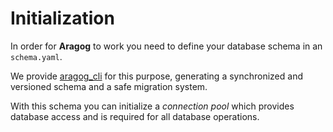 # Initialization

In order for **Aragog** to work you need to define your database schema in an `schema.yaml`.

We provide [aragog_cli](https://crates.io/crates/aragog_cli) for this purpose, generating a synchronized and versioned
schema and a safe migration system.

With this schema you can initialize a *connection pool* which provides database access and is required for all database operations.
